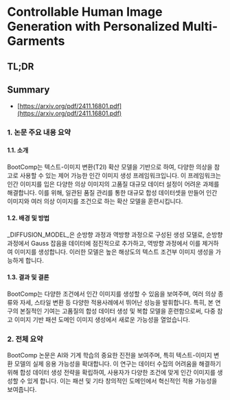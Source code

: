 # Controllable Human Image Generation with Personalized Multi-Garments
## TL;DR
## Summary
- [https://arxiv.org/pdf/2411.16801.pdf](https://arxiv.org/pdf/2411.16801.pdf)

### 1. 논문 주요 내용 요약
#### 1.1. 소개
BootComp는 텍스트-이미지 변환(T2I) 확산 모델을 기반으로 하여, 다양한 의상을 참고로 사용할 수 있는 제어 가능한 인간 이미지 생성 프레임워크입니다. 이 프레임워크는 인간 이미지를 입은 다양한 의상 이미지의 고품질 대규모 데이터 설정이 어려운 과제를 해결합니다. 이를 위해, 일관된 품질 관리를 통한 대규모 합성 데이터셋을 만들어 인간 이미지와 여러 의상 이미지를 조건으로 하는 확산 모델을 훈련시킵니다.

#### 1.2. 배경 및 방법
_DIFFUSION_MODEL_은 순방향 과정과 역방향 과정으로 구성된 생성 모델로, 순방향 과정에서 Gauss 잡음을 데이터에 점진적으로 추가하고, 역방향 과정에서 이를 제거하여 이미지를 생성합니다. 이러한 모델은 높은 해상도의 텍스트 조건부 이미지 생성을 가능하게 합니다.

#### 1.3. 결과 및 결론
BootComp는 다양한 조건에서 인간 이미지를 생성할 수 있음을 보여주며, 여러 의상 종류와 자세, 스타일 변환 등 다양한 적용사례에서 뛰어난 성능을 발휘합니다. 특히, 본 연구의 본질적인 기여는 고품질의 합성 데이터 생성 및 복합 모델을 훈련함으로써, 다중 참고 이미지 기반 패션 도메인 이미지 생성에서 새로운 가능성을 열었습니다.

### 2. 전체 요약
BootComp 논문은 AI와 기계 학습의 중요한 진전을 보여주며, 특히 텍스트-이미지 변환 모델의 실제 응용 가능성을 확대합니다. 이 연구는 데이터 수집의 어려움을 해결하기 위해 합성 데이터 생성 전략을 확립하여, 사용자가 다양한 조건에 맞게 인간 이미지를 생성할 수 있게 합니다. 이는 패션 및 기타 창의적인 도메인에서 혁신적인 적용 가능성을 보여줍니다.